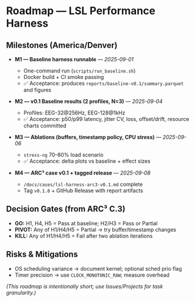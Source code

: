 # Roadmap — LSL Performance Harness

## Milestones (America/Denver)

- **M1 — Baseline harness runnable** — *2025-09-01*
  - One-command run (`scripts/run_baseline.sh`)
  - Docker build + CI smoke passing
  - ✅ Acceptance: produces `reports/baseline-v0.1/summary.parquet` and figures

- **M2 — v0.1 Baseline results (2 profiles, N=3)** — *2025-09-04*
  - Profiles: EEG-32@256Hz, EEG-128@1kHz
  - ✅ Acceptance: p50/p99 latency, jitter CV, loss, offset/drift, resource charts committed

- **M3 — Ablations (buffers, timestamp policy, CPU stress)** — *2025-09-06*
  - `stress-ng` 70–80% load scenario
  - ✅ Acceptance: delta plots vs baseline + effect sizes

- **M4 — ARC³ case v0.1 + tagged release** — *2025-09-08*
  - `/docs/cases/lsl-harness-arc3-v0.1.md` complete
  - Tag `v0.1.0` + GitHub Release with report artifacts

## Decision Gates (from ARC³ C.3)
- **GO:** H1, H4, H5 = Pass at baseline; H2/H3 = Pass or Partial
- **PIVOT:** Any of H1/H4/H5 = Partial → try buffer/timestamp changes
- **KILL:** Any of H1/H4/H5 = Fail after two ablation iterations

## Risks & Mitigations
- OS scheduling variance → document kernel; optional sched prio flag
- Timer precision → use `CLOCK_MONOTONIC_RAW`; measure overhead

*(This roadmap is intentionally short; use Issues/Projects for task granularity.)*
